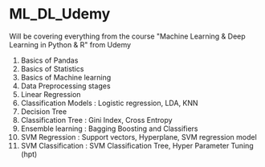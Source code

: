 # ML_DL_Udemy
Will be covering everything from the course "Machine Learning & Deep Learning in Python & R" from Udemy

1. Basics of Pandas
2. Basics of Statistics
3. Basics of Machine learning
4. Data Preprocessing stages
5. Linear Regression
6. Classification Models : Logistic regression, LDA, KNN
7. Decision Tree
8. Classification Tree : Gini Index, Cross Entropy
9. Ensemble learning : Bagging Boosting and Classifiers
10. SVM Regression : Support vectors, Hyperplane, SVM regression model
11. SVM Classification : SVM Classification Tree, Hyper Parameter Tuning (hpt)
